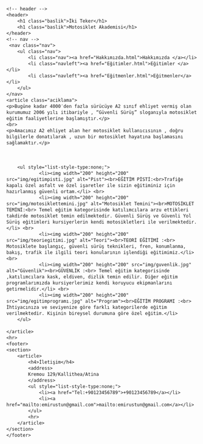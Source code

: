 <!DOCTYPE html>
<html lang="tr">
<head>
    <meta charset="UTF-8">
    <meta http-equiv="X-UA-Compatible" content="IE=edge">
    <meta name="viewport" content="width=device-width, initial-scale=1.0">
    <title>ikiteker_anasayfa</title>
    <link rel="stylesheet" href="style/style.css">
    <link rel="preconnect" href="https://fonts.gstatic.com" crossorigin>
   
    
</head>
    <body>
   
    <!-- header -->
    <header>
        <h1 class="baslik">İki Teker</h1> 
        <h1 class="baslik">Motosiklet Akademisi</h1>
    </header>
    <!-- nav -->
     <nav class="nav">
        <ul class="nav">
            <li class="nav"><a href="Hakkımızda.html">Hakkımızda </a></li>
            <li class="navleft"><a href="Eğitimler.html">Eğitimler </a></li>
            <li class="navleft"><a href="Eğitmenler.html">Eğitmenler</a></li>
        </ul>
    </nav>
    <article class="aciklama">
    <p>Bugüne kadar 4000′den fazla sürücüye A2 sınıf ehliyet vermiş olan kurumumuz 2006 yılı itibariyle , “Güvenli Sürüş” sloganıyla motosiklet eğitim faaliyetlerine başlamıştır.</p>
    <br>
    <p>Amacımız A2 ehliyet alan her motosiklet kullanıcısının , doğru bilgilerle donatılarak , uzun bir motosiklet hayatına başlamasını sağlamaktır.</p>

    
             
        <ul style="list-style-type:none;">
                <li><img width="200" height="200" src="img/egitimpisti.jpg" alt="Pist"><br>EĞİTİM PİSTİ:<br>Trafiğe kapalı özel asfalt ve özel işaretler ile sizin eğitiminiz için hazırlanmış güvenli ortam.</li> <br>
                <li><img width="200" height="200" src="img/motosiklettemini.jpg" alt="Motosiklet Temini"><br>MOTOSİKLET TEMİNİ:<br> Temel eğitim kategorisinde katılımcılara arzu ettikleri takdirde motosiklet temin edilmektedir. Güvenli Sürüş ve Güvenli Yol Sürüş eğitimleri kursiyerlerin kendi motosikletleri ile verilmektedir.</li> <br>
                <li><img width="200" height="200" src="img/teoriegitimi.jpg" alt="Teori"><br>TEORİ EĞİTİMİ :<br> Motosiklete başlangıç, güvenli sürüş teknikleri, fren, konumlanma, bakış, trafik ile ilgili teori konularının işlendiği eğitimimiz.</li> <br>
                <li><img width="200" height="200" src="img/guvenlik.jpg" alt="Güvenlik"><br>GÜVENLİK :<br> Temel eğitim kategorisinde ,katılımcılara kask, eldiven, dizlik temin edilir. Diğer eğitim programlarımızda kursiyerlerimiz kendi koruyucu ekipmanlarını getirmelidir.</li> <br>
                <li><img width="200" height="200" src="img/egitimprogramı.jpg" alt="Program"><br>EĞİTİM PROGRAMI :<br> İhtiyacınıza ve seviyenize göre farklı kategorilerde eğitim verilmektedir. Kişinin bireysel durumuna göre özel eğitim.</li>
        </ul>
          
    </article>
    <hr>
    <footer>
    <section>
        <article>
            <h4>İletişim</h4>
            <address>
            Kremou 129/Kallithea/Atina
            </address>
            <ul style="list-style-type:none;">
                <li><a href="Tel:+90123456789">+90123456789</a></li>
                <li><a href="mailto:emirustun@gmail.com">mailto:emirustun@gmail.com</a></li>
            </ul>
            <hr>
        </article>
    </section>
    </footer>
</body>

</html>